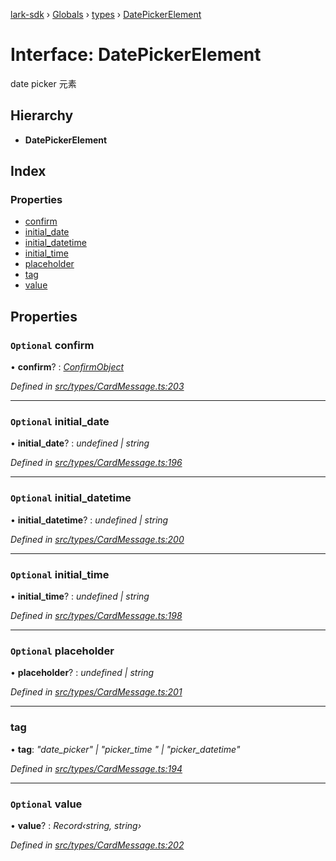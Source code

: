 [lark-sdk](../README.md) › [Globals](../globals.md) › [types](../modules/types.md) › [DatePickerElement](types.datepickerelement.md)

# Interface: DatePickerElement

date picker 元素

## Hierarchy

* **DatePickerElement**

## Index

### Properties

* [confirm](types.datepickerelement.md#optional-confirm)
* [initial_date](types.datepickerelement.md#optional-initial_date)
* [initial_datetime](types.datepickerelement.md#optional-initial_datetime)
* [initial_time](types.datepickerelement.md#optional-initial_time)
* [placeholder](types.datepickerelement.md#optional-placeholder)
* [tag](types.datepickerelement.md#tag)
* [value](types.datepickerelement.md#optional-value)

## Properties

### `Optional` confirm

• **confirm**? : *[ConfirmObject](types.confirmobject.md)*

*Defined in [src/types/CardMessage.ts:203](https://github.com/TbhT/lark-sdk/blob/5ecb791/src/types/CardMessage.ts#L203)*

___

### `Optional` initial_date

• **initial_date**? : *undefined | string*

*Defined in [src/types/CardMessage.ts:196](https://github.com/TbhT/lark-sdk/blob/5ecb791/src/types/CardMessage.ts#L196)*

___

### `Optional` initial_datetime

• **initial_datetime**? : *undefined | string*

*Defined in [src/types/CardMessage.ts:200](https://github.com/TbhT/lark-sdk/blob/5ecb791/src/types/CardMessage.ts#L200)*

___

### `Optional` initial_time

• **initial_time**? : *undefined | string*

*Defined in [src/types/CardMessage.ts:198](https://github.com/TbhT/lark-sdk/blob/5ecb791/src/types/CardMessage.ts#L198)*

___

### `Optional` placeholder

• **placeholder**? : *undefined | string*

*Defined in [src/types/CardMessage.ts:201](https://github.com/TbhT/lark-sdk/blob/5ecb791/src/types/CardMessage.ts#L201)*

___

###  tag

• **tag**: *"date_picker" | "picker_time " | "picker_datetime"*

*Defined in [src/types/CardMessage.ts:194](https://github.com/TbhT/lark-sdk/blob/5ecb791/src/types/CardMessage.ts#L194)*

___

### `Optional` value

• **value**? : *Record‹string, string›*

*Defined in [src/types/CardMessage.ts:202](https://github.com/TbhT/lark-sdk/blob/5ecb791/src/types/CardMessage.ts#L202)*
